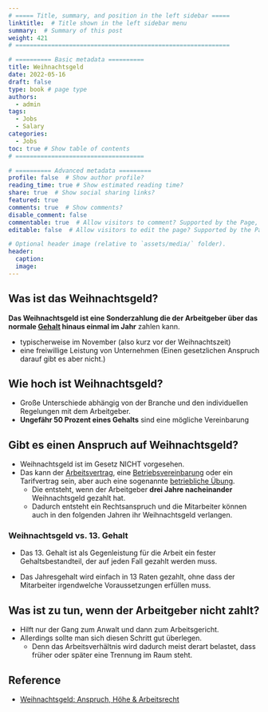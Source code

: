 ```yaml
---
# ===== Title, summary, and position in the left sidebar =====
linktitle:  # Title shown in the left sidebar menu
summary:  # Summary of this post
weight: 421
# ============================================================

# ========== Basic metadata ==========
title: Weihnachtsgeld
date: 2022-05-16
draft: false
type: book # page type
authors:
  - admin
tags:
  - Jobs
  - Salary
categories:
  - Jobs
toc: true # Show table of contents
# ====================================

# ========== Advanced metadata =========
profile: false  # Show author profile?
reading_time: true # Show estimated reading time?
share: true  # Show social sharing links?
featured: true
comments: true  # Show comments?
disable_comment: false
commentable: true  # Allow visitors to comment? Supported by the Page, Post, and Book content types.
editable: false  # Allow visitors to edit the page? Supported by the Page, Post, and Book content types.

# Optional header image (relative to `assets/media/` folder).
header:
  caption: 
  image:  
---
```




## Was ist das Weihnachtsgeld?

**Das Weihnachtsgeld ist eine Sonderzahlung die der Arbeitgeber über das normale [Gehalt](https://karrierebibel.de/gehalt/) hinaus einmal im Jahr** zahlen kann.

- typischerweise im November (also kurz vor der Weihnachtszeit)
- eine freiwillige Leistung von Unternehmen (Einen gesetzlichen Anspruch darauf gibt es aber nicht.)



## Wie hoch ist Weihnachtsgeld?

- Große Unterschiede abhängig von der Branche und den individuellen Regelungen mit dem Arbeitgeber.
- **Ungefähr 50 Prozent eines Gehalts** sind eine mögliche Vereinbarung



## Gibt es einen Anspruch auf Weihnachtsgeld?

- Weihnachtsgeld ist im Gesetz NICHT vorgesehen.
- Das kann der [Arbeitsvertrag](https://karrierebibel.de/arbeitsvertrag/), eine [Betriebsvereinbarung](https://karrierebibel.de/betriebsvereinbarung/) oder ein Tarifvertrag sein, aber auch eine sogenannte [betriebliche Übung](https://karrierebibel.de/betriebliche-uebung/).
  - Die entsteht, wenn der Arbeitgeber **drei Jahre nacheinander** Weihnachtsgeld gezahlt hat. 
  - Dadurch entsteht ein Rechtsanspruch und die Mitarbeiter können auch in den folgenden Jahren ihr Weihnachtsgeld verlangen.

### Weihnachtsgeld  vs. 13. Gehalt

- Das 13. Gehalt ist als Gegenleistung für die Arbeit ein fester Gehaltsbestandteil, der auf jeden Fall gezahlt werden muss.

- Das Jahresgehalt wird einfach in 13 Raten gezahlt, ohne dass der Mitarbeiter irgendwelche Voraussetzungen erfüllen muss.



## Was ist zu tun, wenn der Arbeitgeber nicht zahlt?

- Hilft nur der Gang zum Anwalt und dann zum Arbeitsgericht.
- Allerdings sollte man sich diesen Schritt gut überlegen. 
  - Denn das Arbeitsverhältnis wird dadurch meist derart belastet, dass früher oder später eine Trennung im Raum steht.



## Reference

- [Weihnachtsgeld: Anspruch, Höhe & Arbeitsrecht](https://karrierebibel.de/weihnachtsgeld/)